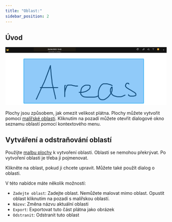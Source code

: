 ```yaml
---
title: "Oblast:"
sidebar_position: 2
---
```


## Úvod

![Oblast:](area.png)

Plochy jsou způsobem, jak omezit velikost plátna. Plochy můžete vytvořit pomocí [malířské oblasti](tools/area.md). Kliknutím na pozadí můžete otevřít dialogové okno seznamu oblastí pomocí kontextového menu.

## Vytváření a odstraňování oblastí

Použijte [malbu plochy](tools/area.md) k vytvoření oblasti. Oblasti se nemohou překrývat. Po vytvoření oblasti je třeba ji pojmenovat.

Klikněte na oblast, pokud ji chcete upravit. Můžete také použít dialog o oblasti.

V této nabídce máte několik možností:

* `Zadejte oblast`: Zadejte oblast. Nemůžete malovat mimo oblast. Opustit oblast kliknutím na pozadí s malířskou oblastí.
* `Název`: Změna názvu aktuální oblasti
* `Export`: Exportovat tuto část plátna jako obrázek
* `Odstranit`: Odstranit tuto oblast
